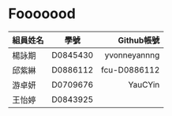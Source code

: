 # Fooooood
|組員姓名|學號|Github帳號|
| ------------- |:-------------:| -----:|
|楊詠期|D0845430|yvonneyannng|
|邱紫綝|D0886112|fcu-D0886112|
|游卓妍 |D0709676|YauCYin|
|王怡婷|D0843925||

